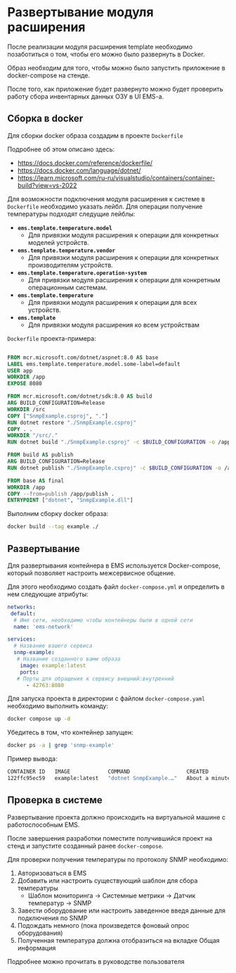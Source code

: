 # Развертывание модуля расширения

После реализации модуля расширения template необходимо позаботиться о том, чтобы его можно было развернуть в Docker.

Образ необходим для того, чтобы можно было запустить приложение в docker-compose на стенде.

После того, как приложение будет развернуто можно будет проверить работу сбора инвентарных данных ОЗУ в UI EMS-a.

## Сборка в docker

Для сборки docker образа создадим в проекте `Dockerfile`

Подробнее об этом описано здесь:

- <https://docs.docker.com/reference/dockerfile/>
- <https://docs.docker.com/language/dotnet/>
- <https://learn.microsoft.com/ru-ru/visualstudio/containers/container-build?view=vs-2022>

Для возможности подключения модуля расширения к системе в `Dockerfile` необходимо указать лейбл. Для операции получение температуры подходят следущие лейблы:

- **`ems.template.temperature.model`**
    - Для привязки модуля расширения к операции для конкретных моделей устройств.
- **`ems.template.temperature.vendor`**
    - Для привязки модуля расширения к операции для конкретных производителям устройств.
- **`ems.template.temperature.operation-system`**
    - Для привязки модуля расширения к операции для конкретным операционным системам.
- **`ems.template.temperature`**
    - Для привязки модуля расширения к операции для всех устройств.
- **`ems.template`**
    - Для привязки модуля расширения ко всем устройствам

`Dockerfile` проекта-примера:

```Dockerfile

FROM mcr.microsoft.com/dotnet/aspnet:8.0 AS base
LABEL ems.template.temperature.model.some-label=default
USER app
WORKDIR /app
EXPOSE 8080

FROM mcr.microsoft.com/dotnet/sdk:8.0 AS build
ARG BUILD_CONFIGURATION=Release
WORKDIR /src
COPY ["SnmpExample.csproj", "."]
RUN dotnet restore "./SnmpExample.csproj"
COPY . .
WORKDIR "/src/."
RUN dotnet build "./SnmpExample.csproj" -c $BUILD_CONFIGURATION -o /app/build

FROM build AS publish
ARG BUILD_CONFIGURATION=Release
RUN dotnet publish "./SnmpExample.csproj" -c $BUILD_CONFIGURATION -o /app/publish /p:UseAppHost=false

FROM base AS final
WORKDIR /app
COPY --from=publish /app/publish .
ENTRYPOINT ["dotnet", "SnmpExample.dll"]
```

Выполним сборку docker образа:

```bash
docker build --tag example ./
```

## Развертывание

Для развертывания контейнера в EMS используется Docker-compose, который позволяет настроить межсервисное общение.

Для этого необходимо создать файл `docker-compose.yml` и определить в нем следующие атрибуты:

```yaml
networks:
 default:
  # Имя сети, необходимо чтобы контейнеры были в одной сети
  name: 'ems-network'

services:
  # Название вашего сервиса
  snmp-example:
   # Название созданного вами образа
    image: example:latest
    ports:
   # Порты для обращения к сервису внешний:внутренний
      - 42763:8080
```

Для запуска проекта в директории с файлом `docker-compose.yaml` необходимо выполнить команду:

```bash
docker compose up -d
```

Убедитесь в том, что контейнер запущен:

```bash
docker ps -a | grep 'snmp-example'
```

Пример вывода:

```bash
CONTAINER ID   IMAGE            COMMAND                  CREATED              STATUS              PORTS                    NAMES
122ffc95ec59   example:latest   "dotnet SnmpExample.…"   About a minute ago   Up About a minute   0.0.0.0:42763->8080/tcp   1-snmp-example-1
```

## Проверка в системе

Развертывание проекта должно происходить на виртуальной машине с работоспособным EMS.

После завершения разработки поместите получившийся проект на стенд и запустите созданный ранее `docker-compose`.

Для проверки получения температуры по протоколу SNMP необходимо:

1) Авторизоваться в EMS
2) Добавить или настроить существующий шаблон для сбора температуры
    - Шаблон мониторинга -> Системные метрики -> Датчик температур -> SNMP
3) Завести оборудование или настроить заведенное введя данные для подключения по SNMP
4) Подождать немного (пока произведется фоновый опрос оборудования)
5) Полученная температура должна отобразиться на вкладке Общая информация

Подробнее можно прочитать в руководстве пользователя
